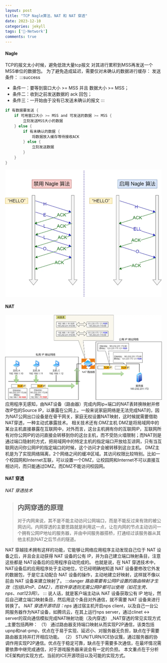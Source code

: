 ```yaml
---
layout: post
title: "TCP Nagle算法、NAT 和 NAT 穿透"
date: 2023-12-10
categories: jekyll
tags: ['🥁-Network']
comments: true
---
```


#### Nagle
TCP的报文太小时候，避免低效大量tcp报文
对其进行累积到MSS再发送一个MSS单位的数据包。
为了避免造成延迟，需要仅对未确认的数据进行缓存：
发送条件：
:::success

- 条件一：要等到窗口大小 >= MSS 并且 数据大小 >= MSS；
- 条件二：收到之前发送数据的 ack 回包；
- 条件三：一开始由于没有已发送未确认的报文
:::
```c
if 有数据要发送 {
    if 可用窗口大小 >= MSS and 可发送的数据 >= MSS {
    	立刻发送MSS大小的数据
    } else {
        if 有未确认的数据 {
            将数据放入缓存等待接收ACK
        } else {
            立刻发送数据
        }
    }
}
```
![image.png](../images/1692167580477-4202f57b-7fdf-4f6a-b6a3-2d08782ebce7.png)
#### NAT
![image.png](../images/1692168327277-97c8496a-cd55-4565-8a37-e38b80e6aae1.png)
	应用程序无感知，由NAT设备（路由器）完成内网ip+端口的NAT表转换映射并修改IP包的Source IP，以暴露在公网上。一般来说家庭网络是无法完成NAT的，因为NAT公网出口设备是在骨干网关，家庭无权设置NAT映射，这时候就需要借助NAT穿透，一种主动式暴露技术。
相关技术还有:DMZ主机
DMZ是将局域网中的某台主机直接暴露在互联网中，对外而言，这台主机拥有你的互联网IP，互联网所有对你公网IP的访问直接会转移到你的这台主机，而不受防火墙限制；而NAT则是通过端口隐射的方式，把局域网中的特定主机的指定端口开放给互谅网，只有当互联网访问你公网IP的指定端口的时候，这个访问才会被转移到这台主机。
DMZ主机是为了实现网络隔离，2个网络之间的缓冲区域。其访问权限比较特别。比如一个校园网和Internet互联，可以设置一个DMZ，让校园网和Internet不可以直接互相访问，而只能通过DMZ。而DMZ不能访问校园网。
#### NAT 穿透
_NAT 穿透技术_
> ## 内网穿透的原理
> 对于内网来说，其不是不能主动访问公网端口，而是不能反过来有效的被公网访问。内网穿透的主要思路就是利用这一点，让在内网的节点主动访问一个拥有公网IP地址的服务器，并由中间服务器搭桥，打通经过该服务器从其他主机到NAT之后节点的隧道。

NAT 穿越技术拥有这样的功能，它能够让网络应用程序主动发现自己位于 NAT 设备之后，并且会主动获得 NAT 设备的公有 IP，并为自己建立端口映射条目，注意这些都是 NAT设备后的应用程序自动完成的。
也就是说，在 NAT 穿透技术中，NAT设备后的应用程序处于主动地位，它已经明确地知道 NAT 设备要修改它外发的数据包，于是它主动配合 NAT 设备的操作，主动地建立好映射，这样就不像以前由 NAT 设备来建立映射了。
:::danger
_路由需要有公网IP设置的路由映射才生效（包括UPnP、DMZ），而软件穿透则无需公网IP都可以使用（如花生壳、nps、nat123网）。_
:::
说人话，就是客户端主动从 NAT 设备获取公有 IP 地址，然后自己建立端口映射条目，然后用这个条目对外通信，就不需要 NAT 设备来进行转换了。
_NAT 穿透开源项目：nps_
通过宿主机开启nps client，以及自己一台公网服务器作为NAT设备，如腾讯云，在其上运行nps server，通过clinet <-> server的双向通信模拟完成NAT映射功能（及内穿透）
_NAT穿透的常见实现方式_主要包括两种：
（1） 通过路由器支持端口映射从而实现P2P通信，该类包括upnp和nat-pmp，优点在于易于实现、延迟小、对服务器无负担，缺点在于需要路由器支持并打开相应功能。
（2） STUN/TURN/ICE协议簇，通过服务器的协调作用实现P2P通信。优点在于稳定可靠，缺点在于需要多次通信，在最坏情况需要依靠中继完成通信，对于游戏服务器来说会有一定的负担。
本文重点在于分析ICE架构的实现方式、当前的ICE开源项目以及可能的实现方式。
